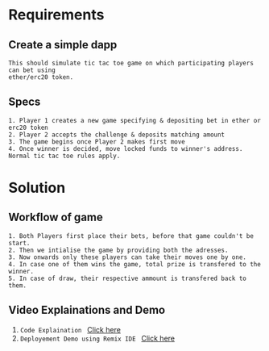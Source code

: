 # Requirements
## Create a simple dapp
    This should simulate tic tac toe game on which participating players can bet using
    ether/erc20 token.
## Specs
    1. Player 1 creates a new game specifying & depositing bet in ether or erc20 token
    2. Player 2 accepts the challenge & deposits matching amount
    3. The game begins once Player 2 makes first move
    4. Once winner is decided, move locked funds to winner's address. Normal tic tac toe rules apply.

# Solution

## Workflow of game
    1. Both Players first place their bets, before that game couldn't be start.
    2. Then we intialise the game by providing both the adresses.
    3. Now onwards only these players can take their moves one by one. 
    4. In case one of them wins the game, total prize is transfered to the winner. 
    5. In case of draw, their respective ammount is transfered back to them.

## Video Explainations and Demo
1. `Code Explaination ` [Click here](https://drive.google.com/file/d/1AJVDzhMdEPTL4hvXGHwPx_DsAHN7rw_t/view?usp=sharing)
2. `Deployement Demo using Remix IDE ` [Click here](https://drive.google.com/file/d/1chxRC41sPeElv3v2fE_cslAMQWFnU7BH/view?usp=sharing) 